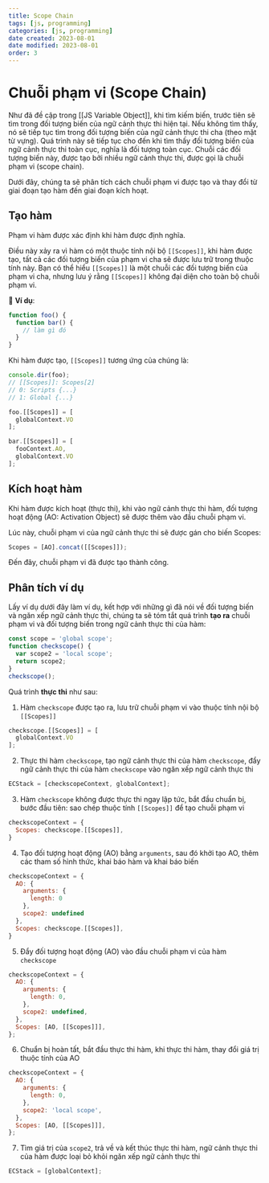 ```yaml
---
title: Scope Chain
tags: [js, programming]
categories: [js, programming]
date created: 2023-08-01
date modified: 2023-08-01
order: 3
---
```


# Chuỗi phạm vi (Scope Chain)

Như đã đề cập trong [[JS Variable Object]], khi tìm kiếm biến, trước tiên sẽ tìm trong đối tượng biến của ngữ cảnh thực thi hiện tại. Nếu không tìm thấy, nó sẽ tiếp tục tìm trong đối tượng biến của ngữ cảnh thực thi cha (theo mặt từ vựng). Quá trình này sẽ tiếp tục cho đến khi tìm thấy đối tượng biến của ngữ cảnh thực thi toàn cục, nghĩa là đối tượng toàn cục. Chuỗi các đối tượng biến này, được tạo bởi nhiều ngữ cảnh thực thi, được gọi là chuỗi phạm vi (scope chain).

Dưới đây, chúng ta sẽ phân tích cách chuỗi phạm vi được tạo và thay đổi từ giai đoạn tạo hàm đến giai đoạn kích hoạt.

## Tạo hàm

Phạm vi hàm được xác định khi hàm được định nghĩa.

Điều này xảy ra vì hàm có một thuộc tính nội bộ `[[Scopes]]`, khi hàm được tạo, tất cả các đối tượng biến của phạm vi cha sẽ được lưu trữ trong thuộc tính này. Bạn có thể hiểu `[[Scopes]]` là một chuỗi các đối tượng biến của phạm vi cha, nhưng lưu ý rằng `[[Scopes]]` không đại diện cho toàn bộ chuỗi phạm vi.

🌰 **Ví dụ**:

```js
function foo() {
  function bar() {
    // làm gì đó
  }
}
```

Khi hàm được tạo, `[[Scopes]]` tương ứng của chúng là:

```js
console.dir(foo);
// [[Scopes]]: Scopes[2]
// 0: Scripts {...}
// 1: Global {...}

foo.[[Scopes]] = [
  globalContext.VO
];

bar.[[Scopes]] = [
  fooContext.AO,
  globalContext.VO
];
```

## Kích hoạt hàm

Khi hàm được kích hoạt (thực thi), khi vào ngữ cảnh thực thi hàm, đối tượng hoạt động (AO: Activation Object) sẽ được thêm vào đầu chuỗi phạm vi.

Lúc này, chuỗi phạm vi của ngữ cảnh thực thi sẽ được gán cho biến Scopes:

```js
Scopes = [AO].concat([[Scopes]]);
```

Đến đây, chuỗi phạm vi đã được tạo thành công.

## Phân tích ví dụ

Lấy ví dụ dưới đây làm ví dụ, kết hợp với những gì đã nói về đối tượng biến và ngăn xếp ngữ cảnh thực thi, chúng ta sẽ tóm tắt quá trình **tạo ra** chuỗi phạm vi và đối tượng biến trong ngữ cảnh thực thi của hàm:

```js
const scope = 'global scope';
function checkscope() {
  var scope2 = 'local scope';
  return scope2;
}
checkscope();
```

Quá trình **thực thi** như sau:

1. Hàm `checkscope` được tạo ra, lưu trữ chuỗi phạm vi vào thuộc tính nội bộ `[[Scopes]]`

```js
checkscope.[[Scopes]] = [
  globalContext.VO
];
```

2. Thực thi hàm `checkscope`, tạo ngữ cảnh thực thi của hàm `checkscope`, đẩy ngữ cảnh thực thi của hàm `checkscope` vào ngăn xếp ngữ cảnh thực thi

```js
ECStack = [checkscopeContext, globalContext];
```

3. Hàm `checkscope` không được thực thi ngay lập tức, bắt đầu chuẩn bị, bước đầu tiên: sao chép thuộc tính `[[Scopes]]` để tạo chuỗi phạm vi

```js
checkscopeContext = {
  Scopes: checkscope.[[Scopes]],
}
```

4. Tạo đối tượng hoạt động (AO) bằng `arguments`, sau đó khởi tạo AO, thêm các tham số hình thức, khai báo hàm và khai báo biến

```js
checkscopeContext = {
  AO: {
    arguments: {
      length: 0
    },
    scope2: undefined
  },
  Scopes: checkscope.[[Scopes]],
}
```

5. Đẩy đối tượng hoạt động (AO) vào đầu chuỗi phạm vi của hàm `checkscope`

```js
checkscopeContext = {
  AO: {
    arguments: {
      length: 0,
    },
    scope2: undefined,
  },
  Scopes: [AO, [[Scopes]]],
};
```

6. Chuẩn bị hoàn tất, bắt đầu thực thi hàm, khi thực thi hàm, thay đổi giá trị thuộc tính của AO

```js
checkscopeContext = {
  AO: {
    arguments: {
      length: 0,
    },
    scope2: 'local scope',
  },
  Scopes: [AO, [[Scopes]]],
};
```

7. Tìm giá trị của `scope2`, trả về và kết thúc thực thi hàm, ngữ cảnh thực thi của hàm được loại bỏ khỏi ngăn xếp ngữ cảnh thực thi

```js
ECStack = [globalContext];
```
